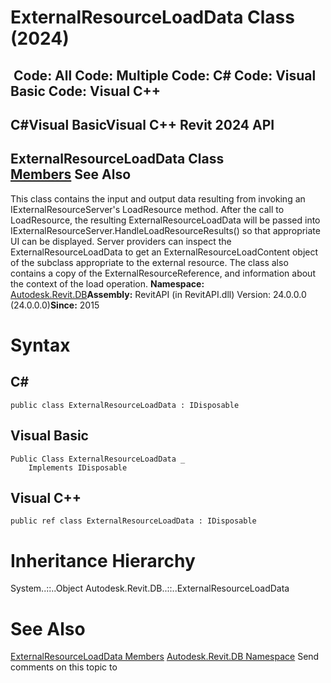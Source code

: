 # ExternalResourceLoadData Class (2024)

﻿
 Code: All Code: Multiple Code: C# Code: Visual Basic Code: Visual C++   
---  
C#Visual BasicVisual C++
Revit 2024 API  
---  
ExternalResourceLoadData Class  
[Members](579ff09c-481b-872a-0414-b8b7cb10b2c3.md "ExternalResourceLoadData Members") See Also  
---  
This class contains the input and output data resulting from invoking an IExternalResourceServer's LoadResource method.
After the call to LoadResource, the resulting ExternalResourceLoadData will be passed into IExternalResourceServer.HandleLoadResourceResults() so that appropriate UI can be displayed. 
Server providers can inspect the ExternalResourceLoadData to get an ExternalResourceLoadContent object of the subclass appropriate to the external resource. The class also contains a copy of the ExternalResourceReference, and information about the context of the load operation. 
**Namespace:** [Autodesk.Revit.DB](87546ba7-461b-c646-cbb1-2cb8f5bff8b2.md "Autodesk.Revit.DB Namespace")**Assembly:** RevitAPI (in RevitAPI.dll) Version: 24.0.0.0 (24.0.0.0)**Since:** 2015 
# Syntax
C#  
---  
```text
public class ExternalResourceLoadData : IDisposable
```
  
Visual Basic  
---  
```text
Public Class ExternalResourceLoadData _
	Implements IDisposable
```
  
Visual C++  
---  
```text
public ref class ExternalResourceLoadData : IDisposable
```
  
# Inheritance Hierarchy
System..::..Object Autodesk.Revit.DB..::..ExternalResourceLoadData
# See Also
[ExternalResourceLoadData Members](579ff09c-481b-872a-0414-b8b7cb10b2c3.md "ExternalResourceLoadData Members")
[Autodesk.Revit.DB Namespace](87546ba7-461b-c646-cbb1-2cb8f5bff8b2.md "Autodesk.Revit.DB Namespace")
Send comments on this topic to 